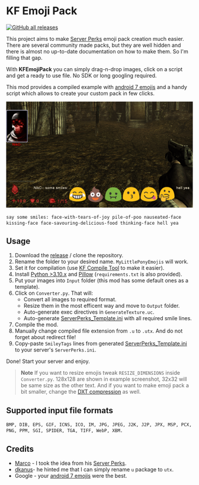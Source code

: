 [KF Compile Tool]: https://github.com/InsultingPros/KFCompileTool
[DXT compression]: https://beyondunrealwiki.github.io/pages/dxt.html
[dkanus]: https://github.com/dkanus
[Marco]: https://steamcommunity.com/profiles/76561197975509070
[Server Perks]: https://forums.tripwireinteractive.com/index.php?threads/mut-per-server-stats.36898/
[Python >3.10.x]: https://www.python.org/downloads/
[Pillow]: https://pillow.readthedocs.io/en/stable/
[android 7 emojis]: https://emojipedia.org/google/android-7.0/
[ServerPerks_Template.ini]: Configs/ServerPerks_Template.ini

# KF Emoji Pack

[![GitHub all releases](https://img.shields.io/github/downloads/InsultingPros/KFEmojiPack/total)](https://github.com/InsultingPros/KFEmojiPack/releases)

This project aims to make [Server Perks] emoji pack creation much easier. There are several community made packs, but they are well hidden and there is almost no up-to-date documentation on how to make them. So I'm filling that gap.

With **KFEmojiPack** you can simply drag-n-drop images, click on a script and get a ready to use file. No SDK or long googling required.

This mod provides a compiled example with [android 7 emojis] and a handy script which allows to create your custom pack in few clicks.

![img](Docs/example.png)

```text
say some smiles: face-with-tears-of-joy pile-of-poo nauseated-face kissing-face face-savouring-delicious-food thinking-face hell yea
```

## Usage

1. Download the [release](https://github.com/InsultingPros/KFEmojiPack/releases) / clone the repository.
2. Rename the folder to your desired name. `MyLittlePonyEmojis` will work.
3. Set it for compilation (use [KF Compile Tool] to make it easier).
4. Install [Python >3.10.x] and [Pillow] (`requirements.txt` is also provided).
5. Put your images into `Input` folder (this mod has some default ones as a template).
6. Click on `Converter.py`. That will:
    - Convert all images to required format.
    - Resize them in the most efficent way and move to `Output` folder.
    - Auto-generate exec directives in `GenerateTexture.uc`.
    - Auto-generate [ServerPerks_Template.ini] with all required smile lines.
7. Compile the mod.
8. Manually change compiled file extension from `.u` to `.utx`. And do not forget about redirect file!
9. Copy-paste `SmileyTags` lines from generated [ServerPerks_Template.ini] to your server's `ServerPerks.ini`.

Done! Start your server and enjoy.

> **Note** If you want to resize emojis tweak `RESIZE_DIMENSIONS` inside `Converter.py`. 128x128 are shown in example screenshot, 32x32 will be same size as the other text. And if you want to make emoji pack a bit smaller, change the [DXT compression] as well.

## Supported input file formats

```text
BMP, DIB, EPS, GIF, ICNS, ICO, IM, JPG, JPEG, J2K, J2P, JPX, MSP, PCX, PNG, PPM, SGI, SPIDER, TGA, TIFF, WebP, XBM.
```

## Credits

- [Marco] - I took the idea from his [Server Perks].
- [dkanus]- he hinted me that I can simply rename `u` package to `utx`.
- Google - your [android 7 emojis] were the best.

